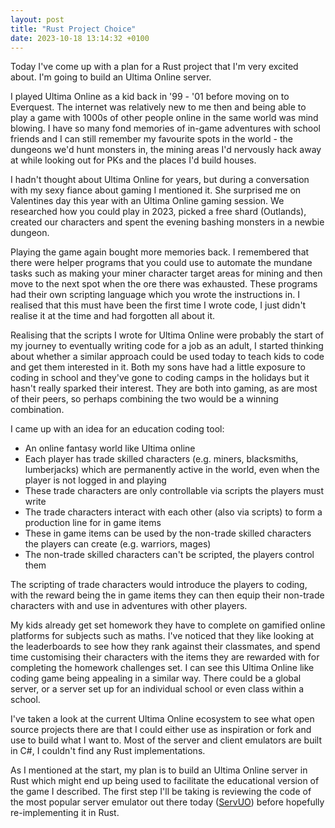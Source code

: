 ```yaml
---
layout: post
title: "Rust Project Choice"
date: 2023-10-18 13:14:32 +0100
---
```


Today I've come up with a plan for a Rust project that I'm very excited about. I'm going to build an Ultima Online server.

I played Ultima Online as a kid back in '99 - '01 before moving on to Everquest. The internet was relatively new to me then and being able to play a game with 1000s of other people online in the same world was mind blowing. I have so many fond memories of in-game adventures with school friends and I can still remember my favourite spots in the world - the dungeons we'd hunt monsters in, the mining areas I'd nervously hack away at while looking out for PKs and the places I'd build houses.

I hadn't thought about Ultima Online for years, but during a conversation with my sexy fiance about gaming I mentioned it. She surprised me on Valentines day this year with an Ultima Online gaming session. We researched how you could play in 2023, picked a free shard (Outlands), created our characters and spent the evening bashing monsters in a newbie dungeon.

Playing the game again bought more memories back. I remembered that there were helper programs that you could use to automate the mundane tasks such as making your miner character target areas for mining and then move to the next spot when the ore there was exhausted. These programs had their own scripting language which you wrote the instructions in. I realised that this must have been the first time I wrote code, I just didn't realise it at the time and had forgotten all about it.

Realising that the scripts I wrote for Ultima Online were probably the start of my journey to eventually writing code for a job as an adult, I started thinking about whether a similar approach could be used today to teach kids to code and get them interested in it. Both my sons have had a little exposure to coding in school and they've gone to coding camps in the holidays but it hasn't really sparked their interest. They are both into gaming, as are most of their peers, so perhaps combining the two would be a winning combination.

I came up with an idea for an education coding tool:

- An online fantasy world like Ultima online
- Each player has trade skilled characters (e.g. miners, blacksmiths, lumberjacks) which are permanently active in the world, even when the player is not logged in and playing
- These trade characters are only controllable via scripts the players must write
- The trade characters interact with each other (also via scripts) to form a production line for in game items
- These in game items can be used by the non-trade skilled characters the players can create (e.g. warriors, mages)
- The non-trade skilled characters can't be scripted, the players control them

The scripting of trade characters would introduce the players to coding, with the reward being the in game items they can then equip their non-trade characters with and use in adventures with other players.

My kids already get set homework they have to complete on gamified online platforms for subjects such as maths. I've noticed that they like looking at the leaderboards to see how they rank against their classmates, and spend time customising their characters with the items they are rewarded with for completing the homework challenges set. I can see this Ultima Online like coding game being appealing in a similar way. There could be a global server, or a server set up for an individual school or even class within a school.

I've taken a look at the current Ultima Online ecosystem to see what open source projects there are that I could either use as inspiration or fork and use to build what I want to. Most of the server and client emulators are built in C#, I couldn't find any Rust implementations.

As I mentioned at the start, my plan is to build an Ultima Online server in Rust which might end up being used to facilitate the educational version of the game I described. The first step I'll be taking is reviewing the code of the most popular server emulator out there today ([ServUO](https://github.com/ServUO/ServUO)) before hopefully re-implementing it in Rust.
